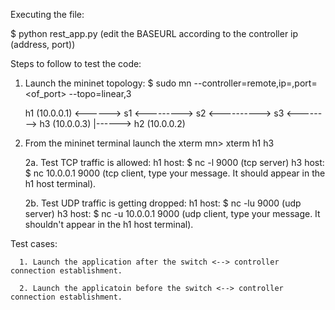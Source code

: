 Executing the file:

$ python rest_app.py  (edit the BASEURL according to the controller ip (address, port))

Steps to follow to test the code:

1.
    Launch the mininet topology:
    $ sudo mn --controller=remote,ip=<ctrl>,port=<of_port> --topo=linear,3
    
    h1 (10.0.0.1) <------> s1 <---------> s2 <----------> s3 <--------> h3 (10.0.0.3)
                                           |------> h2 (10.0.0.2)
2.
    From the mininet terminal launch the xterm
    mn> xterm h1 h3
    
    2a. Test TCP traffic is allowed:
            h1 host:
               $ nc -l 9000 (tcp server)
            h3 host:
               $ nc 10.0.0.1 9000 (tcp client, type your message. It should appear in the
                                                                         h1 host terminal).
               
    2b. Test UDP traffic is getting dropped:
            h1 host:
               $ nc -lu 9000 (udp server)
            h3 host:
               $ nc -u 10.0.0.1 9000 (udp client, type your message. It shouldn't appear 
                                                                  in the h1 host terminal).           
    
Test cases:

      1. Launch the application after the switch <--> controller connection establishment.
      
      2. Launch the applicatoin before the switch <--> controller connection establishment.
